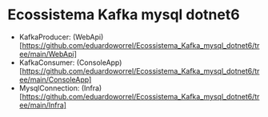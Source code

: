 # Ecossistema Kafka mysql dotnet6


 - KafkaProducer: (WebApi)[https://github.com/eduardoworrel/Ecossistema_Kafka_mysql_dotnet6/tree/main/WebApi]
 - KafkaConsumer: (ConsoleApp)[https://github.com/eduardoworrel/Ecossistema_Kafka_mysql_dotnet6/tree/main/ConsoleApp]
 - MysqlConnection: (Infra)[https://github.com/eduardoworrel/Ecossistema_Kafka_mysql_dotnet6/tree/main/Infra]
 
